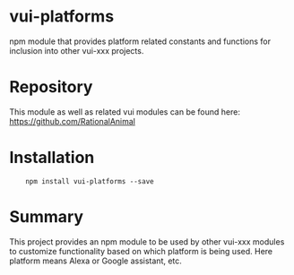 # vui-platforms

npm module that provides platform related constants and functions for inclusion
into other vui-xxx projects.

# Repository
This module as well as related vui modules can be found here:
https://github.com/RationalAnimal

# Installation

```shell
	npm install vui-platforms --save
```

# Summary

This project provides an npm module to be used by other vui-xxx modules to
customize functionality based on which platform is being used.  Here platform
means Alexa or Google assistant, etc.
